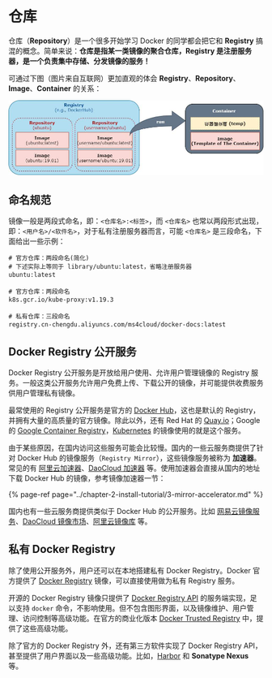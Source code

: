 # 仓库

仓库（**Repository**）是一个很多开始学习 Docker 的同学都会把它和 **Registry** 搞混的概念。简单来说：**仓库是指某一类镜像的聚合仓库，Registry 是注册服务器，是一个负责集中存储、分发镜像的服务！**

可通过下图（图片来自互联网）更加直观的体会 **Registry**、**Repository**、**Image**、**Container** 的关系：

![](../.gitbook/assets/image%20%284%29.png)

## 命名规范

镜像一般是两段式命名，即：`<仓库名>:<标签>`，而 `<仓库名>` 也常以两段形式出现，即：`<用户名>/<软件名>`，对于私有注册服务器而言，可能 `<仓库名>` 是三段命名，下面给出一些示例：

```text
# 官方仓库：两段命名(简化)
# 下述实际上等同于 library/ubuntu:latest，省略注册服务器
ubuntu:latest

# 官方仓库：两段命名
k8s.gcr.io/kube-proxy:v1.19.3

# 私有仓库：三段命名
registry.cn-chengdu.aliyuncs.com/ms4cloud/docker-docs:latest
```

## Docker Registry 公开服务

Docker Registry 公开服务是开放给用户使用、允许用户管理镜像的 Registry 服务。一般这类公开服务允许用户免费上传、下载公开的镜像，并可能提供收费服务供用户管理私有镜像。

最常使用的 Registry 公开服务是官方的 [Docker Hub](https://hub.docker.com/)，这也是默认的 Registry，并拥有大量的高质量的官方镜像。除此以外，还有 Red Hat 的 [Quay.io](https://quay.io/repository/)；Google 的 [Google Container Registry](https://cloud.google.com/container-registry/)，[Kubernetes](https://kubernetes.io/) 的镜像使用的就是这个服务。

由于某些原因，在国内访问这些服务可能会比较慢。国内的一些云服务商提供了针对 Docker Hub 的镜像服务（`Registry Mirror`），这些镜像服务被称为 **加速器**。常见的有 [阿里云加速器](https://cr.console.aliyun.com/#/accelerator)、[DaoCloud 加速器](https://www.daocloud.io/mirror#accelerator-doc) 等。使用加速器会直接从国内的地址下载 Docker Hub 的镜像，参考镜像加速器一节：

{% page-ref page="../chapter-2-install-tutorial/3-mirror-accelerator.md" %}

国内也有一些云服务商提供类似于 Docker Hub 的公开服务。比如 [网易云镜像服务](https://c.163.com/hub#/m/library/)、[DaoCloud 镜像市场](https://hub.daocloud.io/)、[阿里云镜像库](https://cr.console.aliyun.com) 等。

## 私有 Docker Registry

除了使用公开服务外，用户还可以在本地搭建私有 Docker Registry。Docker 官方提供了 [Docker Registry](https://hub.docker.com/_/registry/) 镜像，可以直接使用做为私有 Registry 服务。

开源的 Docker Registry 镜像只提供了 [Docker Registry API](https://docs.docker.com/registry/spec/api/) 的服务端实现，足以支持 `docker` 命令，不影响使用。但不包含图形界面，以及镜像维护、用户管理、访问控制等高级功能。在官方的商业化版本 [Docker Trusted Registry](https://docs.docker.com/datacenter/dtr/2.0/) 中，提供了这些高级功能。

除了官方的 Docker Registry 外，还有第三方软件实现了 Docker Registry API，甚至提供了用户界面以及一些高级功能。比如，[Harbor](https://github.com/goharbor/harbor) 和 **Sonatype Nexus** 等。



